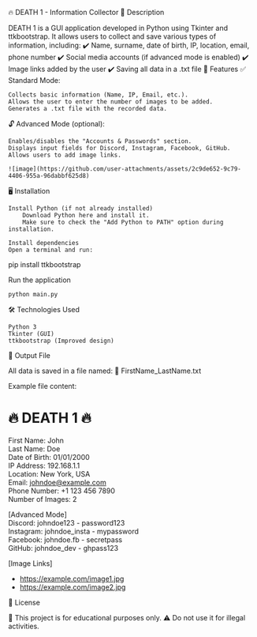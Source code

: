 
🔥 DEATH 1 - Information Collector
📌 Description

DEATH 1 is a GUI application developed in Python using Tkinter and ttkbootstrap. It allows users to collect and save various types of information, including:
✔️ Name, surname, date of birth, IP, location, email, phone number
✔️ Social media accounts (if advanced mode is enabled)
✔️ Image links added by the user
✔️ Saving all data in a .txt file
🚀 Features
✅ Standard Mode:

    Collects basic information (Name, IP, Email, etc.).
    Allows the user to enter the number of images to be added.
    Generates a .txt file with the recorded data.

🔓 Advanced Mode (optional):

    Enables/disables the "Accounts & Passwords" section.
    Displays input fields for Discord, Instagram, Facebook, GitHub.
    Allows users to add image links.

    ![image](https://github.com/user-attachments/assets/2c9de652-9c79-4406-955a-96dabbf625d8)


🖥 Installation

    Install Python (if not already installed)
        Download Python here and install it.
        Make sure to check the "Add Python to PATH" option during installation.

    Install dependencies
    Open a terminal and run:

pip install ttkbootstrap

Run the application

    python main.py

🛠 Technologies Used

    Python 3
    Tkinter (GUI)
    ttkbootstrap (Improved design)

📂 Output File

All data is saved in a file named:
📄 FirstName_LastName.txt

Example file content:

🔥 DEATH 1 🔥
========================================
First Name: John  
Last Name: Doe  
Date of Birth: 01/01/2000  
IP Address: 192.168.1.1  
Location: New York, USA  
Email: johndoe@example.com  
Phone Number: +1 123 456 7890  
Number of Images: 2  

[Advanced Mode]  
Discord: johndoe123 - password123  
Instagram: johndoe_insta - mypassword  
Facebook: johndoe.fb - secretpass  
GitHub: johndoe_dev - ghpass123  

[Image Links]  
- https://example.com/image1.jpg  
- https://example.com/image2.jpg  

📜 License

🛑 This project is for educational purposes only.
⚠️ Do not use it for illegal activities.

